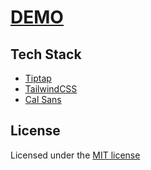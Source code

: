 # [DEMO](https://buhayova.github.io/react-notion-wysiwyg/)

## Tech Stack

- [Tiptap](https://tiptap.dev/)
- [TailwindCSS](https://tailwindcss.com/)
- [Cal Sans](https://github.com/calcom/font)

## License

Licensed under the [MIT license](https://github.com/BuhayovA/react-notion-wysiwyg/blob/main/LICENSE)
